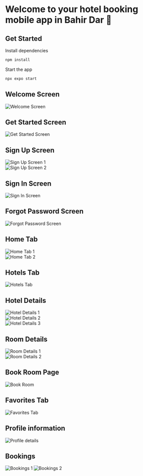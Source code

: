 # Welcome to your hotel booking mobile app in Bahir Dar 👋

## Get Started

Install dependencies

```bash
npm install
```

Start the app

```bash
npx expo start
```

## Welcome Screen

![Welcome Screen](./assets/images/screenshots/welcome.jpg)

## Get Started Screen

![Get Started Screen](./assets/images/screenshots/get-started.jpg)

## Sign Up Screen

![Sign Up Screen 1](./assets/images/screenshots/sign-up-1.jpg)  
![Sign Up Screen 2](./assets/images/screenshots/sign-up-2.jpg)

## Sign In Screen

![Sign In Screen](./assets/images/screenshots/sign-in.jpg)

## Forgot Password Screen

![Forgot Password Screen](./assets/images/screenshots/forgot-password.jpg)

## Home Tab

![Home Tab 1](./assets/images/screenshots/home-1.jpg)  
![Home Tab 2](./assets/images/screenshots/home-menus.jpg)

## Hotels Tab

![Hotels Tab](./assets/images/screenshots/hotels-tab.jpg)

## Hotel Details

![Hotel Details 1](./assets/images/screenshots/hotel-details-1.jpg)  
![Hotel Details 2](./assets/images/screenshots/hotel-details-2.jpg)  
![Hotel Details 3](./assets/images/screenshots/hotel-details-3.jpg)

## Room Details

![Room Details 1](./assets/images/screenshots/room-detail-1.jpg)  
![Room Details 2](./assets/images/screenshots/room-detail-2.jpg)

## Book Room Page

![Book Room](./assets/images/screenshots/booking-page.jpg)

## Favorites Tab

![Favorites Tab](./assets/images/screenshots/favorites.jpg)

## Profile information

![Profile details](./assets/images/screenshots/profile-details.jpg)

## Bookings

![Bookings 1](./assets/images/screenshots/bookings-1.jpg)
![Bookings 2](./assets/images/screenshots/bookings-2.jpg)
